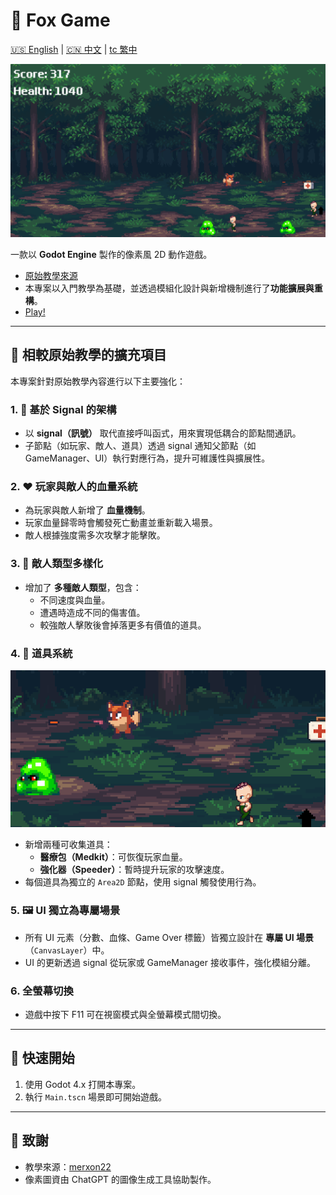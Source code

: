 # 🦊 Fox Game
[🇺🇸 English](README.md) | [🇨🇳 中文](README.cn.md) | [tc 繁中](README.tc.md)

![game_overview](./Screenshots/GameOverview.png)

一款以 **Godot Engine** 製作的像素風 2D 動作遊戲。

- [原始教學來源](https://merxon22.github.io/GodotArchive/zh/posts/beginner_2d/)
- 本專案以入門教學為基礎，並透過模組化設計與新增機制進行了**功能擴展與重構**。
- [Play!](https://yizi-yiezi.itch.io/fox-game)

---

## 🔧 相較原始教學的擴充項目

本專案針對原始教學內容進行以下主要強化：

### 1. 🧩 基於 Signal 的架構
- 以 **signal（訊號）** 取代直接呼叫函式，用來實現低耦合的節點間通訊。
- 子節點（如玩家、敵人、道具）透過 signal 通知父節點（如 GameManager、UI）執行對應行為，提升可維護性與擴展性。

### 2. ❤️ 玩家與敵人的血量系統
- 為玩家與敵人新增了 **血量機制**。
- 玩家血量歸零時會觸發死亡動畫並重新載入場景。
- 敵人根據強度需多次攻擊才能擊敗。

### 3. 👹 敵人類型多樣化
- 增加了 **多種敵人類型**，包含：
  - 不同速度與血量。
  - 遭遇時造成不同的傷害值。
  - 較強敵人擊敗後會掉落更多有價值的道具。

### 4. 🎁 道具系統
![item_overview](./Screenshots/ItemOverview.png)

- 新增兩種可收集道具：
  - **醫療包（Medkit）**：可恢復玩家血量。
  - **強化器（Speeder）**：暫時提升玩家的攻擊速度。
- 每個道具為獨立的 `Area2D` 節點，使用 signal 觸發使用行為。

### 5. 🖼️ UI 獨立為專屬場景
- 所有 UI 元素（分數、血條、Game Over 標籤）皆獨立設計在 **專屬 UI 場景**（`CanvasLayer`）中。
- UI 的更新透過 signal 從玩家或 GameManager 接收事件，強化模組分離。

### 6. 全螢幕切換
- 遊戲中按下 F11 可在視窗模式與全螢幕模式間切換。

---

## 🚀 快速開始

1. 使用 Godot 4.x 打開本專案。
2. 執行 `Main.tscn` 場景即可開始遊戲。

---

## 🧪 致謝

- 教學來源：[merxon22](https://merxon22.github.io/GodotArchive/zh/posts/beginner_2d/)
- 像素圖資由 ChatGPT 的圖像生成工具協助製作。
